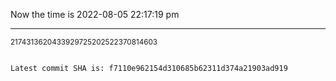 Now the time is 2022-08-05 22:17:19 pm

---

<small>2174313620433929725202522370814603</small>

```txt

Latest commit SHA is: f7110e962154d310685b62311d374a21903ad919
```
